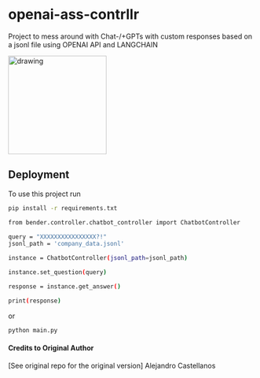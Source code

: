 
# openai-ass-contrllr

Project to mess around with Chat-/+GPTs with custom responses based on a jsonl file using OPENAI API and LANGCHAIN


<img src="bender.png" alt="drawing" width="200"/>


## Deployment

To use this project run

```bash
pip install -r requirements.txt
```

```bash
from bender.controller.chatbot_controller import ChatbotController

query = "XXXXXXXXXXXXXXXX?!"
jsonl_path = 'company_data.jsonl'

instance = ChatbotController(jsonl_path=jsonl_path)

instance.set_question(query)

response = instance.get_answer()

print(response)

```

or


```bash
python main.py

```


#### Credits to Original Author
[See original repo for the original version]
Alejandro Castellanos
